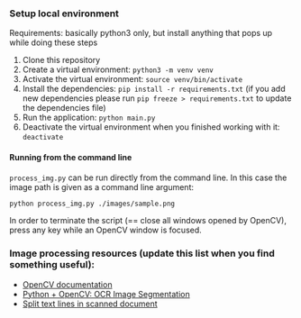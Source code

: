 ### Setup local environment

Requirements: basically python3 only, but install anything that pops up while doing these steps

1. Clone this repository
1. Create a virtual environment: `python3 -m venv venv`
1. Activate the virtual environment: `source venv/bin/activate`
1. Install the dependencies: `pip install -r requirements.txt` (if you add new dependencies please run `pip freeze > requirements.txt` to update the dependencies file)
1. Run the application: `python main.py`
1. Deactivate the virtual environment when you finished working with it: `deactivate`

#### Running from the command line

`process_img.py` can be run directly from the command line. In this case the image path is given as a command line argument:
```bash
python process_img.py ./images/sample.png
```
In order to terminate the script (== close all windows opened by OpenCV), press any key while an OpenCV window is focused.

### Image processing resources (update this list when you find something useful):
* [OpenCV documentation](https://opencv-python-tutroals.readthedocs.io/en/latest/py_tutorials/py_tutorials.html)
* [Python + OpenCV: OCR Image Segmentation](https://stackoverflow.com/questions/40443988/python-opencv-ocr-image-segmentation)
* [Split text lines in scanned document](https://stackoverflow.com/questions/34981144/split-text-lines-in-scanned-document)
